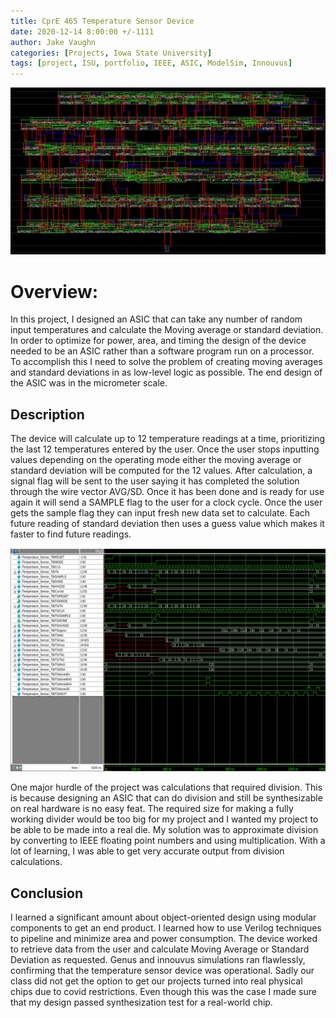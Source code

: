 ```yaml
---
title: CprE 465 Temperature Sensor Device
date: 2020-12-14 8:00:00 +/-1111
author: Jake Vaughn
categories: [Projects, Iowa State University]
tags: [project, ISU, portfolio, IEEE, ASIC, ModelSim, Innouvus]
---
```


![Innovus-diagram](/images/465/innovus-diagram1_orig.png)

# Overview:
In this project, I designed an ASIC that can take any number of random input temperatures and calculate the Moving average or standard deviation. In order to optimize for power, area, and timing the design of the device needed to be an ASIC rather than a software program run on a processor. To accomplish this I need to solve the problem of creating moving averages and standard deviations in as low-level logic as possible. The end design of the ASIC was in the micrometer scale.

## Description
The device will calculate up to 12 temperature readings at a time, prioritizing the last 12 temperatures entered by the user. Once the user stops inputting values depending on the operating mode either the moving average or standard deviation will be computed for the 12 values. After calculation, a signal flag will be sent to the user saying it has completed the solution through the wire vector AVG/SD. Once it has been done and is ready for use again it will send a SAMPLE flag to the user for a clock cycle. Once the user gets the sample flag they can input fresh new data set to calculate. Each future reading of standard deviation then uses a guess value which makes it faster to find future readings.

![modelSim-example](/images/465/modelSim.png)

One major hurdle of the project was calculations that required division. This is because designing an ASIC that can do division and still be synthesizable on real hardware is no easy feat. The required size for making a fully working divider would be too big for my project and I wanted my project to be able to be made into a real die. My solution was to approximate division by converting to IEEE floating point numbers and using multiplication. With a lot of learning, I was able to get very accurate output from division calculations.

## Conclusion
I learned a significant amount about object-oriented design using modular components to get an end product. I learned how to use Verilog techniques to pipeline and minimize area and power consumption. The device worked to retrieve data from the user and calculate Moving Average or Standard Deviation as requested. Genus and innouvus simulations ran flawlessly, confirming that the temperature sensor device was operational. Sadly our class did not get the option to get our projects turned into real physical chips due to covid restrictions. Even though this was the case I made sure that my design passed synthesization test for a real-world chip.
